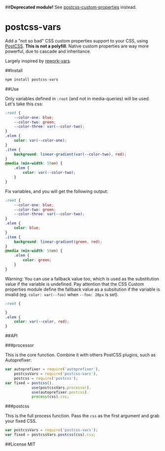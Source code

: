 
##**Deprecated module!** See [postcss-custom-properties](https://github.com/postcss/postcss-custom-properties) instead.

postcss-vars
============

Add a "not so bad" CSS custom properties support to your CSS, using [PostCSS](https://github.com/ai/postcss). **This is not a polyfill**. Native custom properties are way more powerful, due to cascade and inheritance.

Largely inspired by [rework-vars](https://github.com/reworkcss/rework-vars).

##Install

```js
npm install postcss-vars
```

##Use

Only variables defined in `:root` (and not in media-queries) will be used. Let's take this css:

```css
:root {
	--color-one: blue;
	--color-two: green;
	--color-three: var(--color-two);
}
.elem {
	color: var(--color-one);
}
.item {
	background: linear-gradient(var(--color-two), red);
}
@media (min-width: 50em) {
	.elem {
		color: var(--color-two);
	}
}
```

Fix variables, and you will get the following output:

```css
:root {
	--color-one: blue;
	--color-two: green;
	--color-three: var(--color-two);
}
.elem {
	color: blue;
}
.item {
	background: linear-gradient(green, red);
}
@media (min-width: 50em) {
	.elem {
		color: green;
	}
}
```

Warning: You can use a fallback value too, which is used as the substitution value if the variable is undefined. Pay attention that the CSS Custom properties module define the fallback value as a subsitution if the variable is invalid (eg. `color: var(--foo)` when `--foo: 20px` is set).

```css
:root {

}
.elem {
	color: var(--color, red);
}
```


##API

###processor

This is the core function. Combine it with others PostCSS plugins, such as Autoprefixer:

```js
var autoprefixer = require('autoprefixer'),
	postcssVars = require('postcss-vars'),
	postcss = require('postcss');
var fixed = postcss().
			use(postcssVars.processor).
			use(autoprefixer.postcss).
			process(css).css;
```

###postcss

This is the full process function. Pass the `css` as the first argument and grab your fixed CSS.

```js
var postcssVars = require('postcss-vars');
var fixed = postcssVars.postcss(css).css;
```

##License
MIT